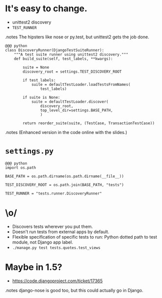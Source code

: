 <!SLIDE incremental>

# It's easy to change. #

* unittest2 discovery
* `TEST_RUNNER`

.notes The hipsters like nose or py.test, but unittest2 gets the job done.

<!SLIDE small>

    @@@ python
    class DiscoveryRunner(DjangoTestSuiteRunner):
        """A test suite runner using unittest2 discovery."""
        def build_suite(self, test_labels, **kwargs):

            suite = None
            discovery_root = settings.TEST_DISCOVERY_ROOT

            if test_labels:
                suite = defaultTestLoader.loadTestsFromNames(
                    test_labels)

            if suite is None:
                suite = defaultTestLoader.discover(
                    discovery_root,
                    top_level_dir=settings.BASE_PATH,
                    )

            return reorder_suite(suite, (TestCase, TransactionTestCase))

.notes (Enhanced version in the code online with the slides.)

<!SLIDE small>

# `settings.py` #

    @@@ python
    import os.path
    
    BASE_PATH = os.path.dirname(os.path.dirname(__file__))
    
    TEST_DISCOVERY_ROOT = os.path.join(BASE_PATH, "tests")
    
    TEST_RUNNER = "tests.runner.DiscoveryRunner"

<!SLIDE incremental>

# \o/ #

* Discovers tests wherever you put them.
* Doesn't run tests from external apps by default.
* Flexible specification of specific tests to run: Python dotted path to test
  module, not Django app label.
* ``./manage.py test tests.quotes.test_views``

<!SLIDE incremental>

# Maybe in 1.5? #

* https://code.djangoproject.com/ticket/17365

.notes django-nose is good too, but this could actually go in Django.
